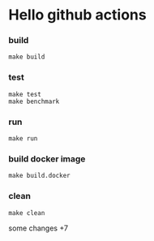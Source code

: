 # Hello github actions

### build
```
make build
```

### test
```
make test
make benchmark
```

### run
```
make run
```

### build docker image
```
make build.docker
```

### clean
```
make clean
```

some changes +7